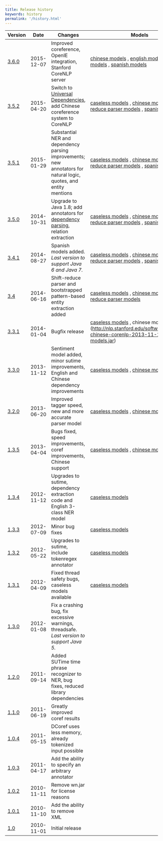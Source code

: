 ```yaml
---
title: Release history
keywords: history
permalink: '/history.html'
---
```


| Version |  Date  | Changes | Models |
| --- | --- | --- | --- | 
| [3.6.0](http://nlp.stanford.edu/software/stanford-corenlp-full-2015-04-20.zip) | 2015-12-07 | Improved coreference, OpenIE integration, Stanford CoreNLP server | [chinese models](http://nlp.stanford.edu/software/stanford-chinese-corenlp-2015-10-14-models.jar) , [english models](http://nlp.stanford.edu/software/stanford-english-corenlp-2015-11-21-models.jar) , [german models](http://nlp.stanford.edu/software/stanford-english-corenlp-2015-11-21-models.jar) , [spanish models](http://nlp.stanford.edu/software/stanford-spanish-corenlp-2015-10-14-models.jar) | 
| [3.5.2](http://nlp.stanford.edu/software/stanford-corenlp-full-2015-04-20.zip) | 2015-04-20 | Switch to [Universal Dependencies](http://nlp.stanford.edu/software/stanford-dependencies.shtml#universal), add Chinese coreference system to CoreNLP | [caseless models](http://nlp.stanford.edu/software/stanford-corenlp-caseless-2015-04-20-models.jar) , [chinese models](http://nlp.stanford.edu/software/stanford-chinese-corenlp-2015-04-20-models.jar) , [shift reduce parser models](http://nlp.stanford.edu/software/stanford-srparser-2014-10-23-models.jar) , [spanish models](http://nlp.stanford.edu/software/stanford-spanish-corenlp-2015-01-08-models.jar) |
| [3.5.1](http://nlp.stanford.edu/software/stanford-corenlp-full-2015-01-29.zip) | 2015-01-29 | Substantial NER and dependency parsing improvements; new annotators for natural logic, quotes, and entity mentions | [caseless models](http://nlp.stanford.edu/software/stanford-corenlp-caseless-2014-02-25-models.jar) , [chinese models](http://nlp.stanford.edu/software/stanford-chinese-corenlp-2015-01-30-models.jar) , [shift reduce parser models](http://nlp.stanford.edu/software/stanford-srparser-2014-10-23-models.jar) , [spanish models](http://nlp.stanford.edu/software/stanford-spanish-corenlp-2015-01-08-models.jar) |
| [3.5.0](http://nlp.stanford.edu/software/stanford-corenlp-full-2014-10-31.zip) | 2014-10-31 | Upgrade to Java 1.8; add annotators for [dependency parsing](nndep.shtml), relation extraction | [caseless models](http://nlp.stanford.edu/software/stanford-corenlp-caseless-2014-02-25-models.jar) , [chinese models](http://nlp.stanford.edu/software/stanford-chinese-corenlp-2014-10-23-models.jar) , [shift reduce parser models](http://nlp.stanford.edu/software/stanford-srparser-2014-10-23-models.jar) , [spanish models](http://nlp.stanford.edu/software/stanford-spanish-corenlp-2014-10-23-models.jar) |
| [3.4.1](http://nlp.stanford.edu/software/stanford-corenlp-full-2014-08-27.zip) | 2014-08-27 | Spanish models added. _Last version to support Java 6 and Java 7._ | [caseless models](http://nlp.stanford.edu/software/stanford-corenlp-caseless-2014-02-25-models.jar) , [chinese models](http://nlp.stanford.edu/software/stanford-chinese-corenlp-2014-02-24-models.jar) , [shift reduce parser models](http://nlp.stanford.edu/software/stanford-srparser-2014-08-28-models.jar) , [spanish models](http://nlp.stanford.edu/software/stanford-spanish-corenlp-2014-08-26-models.jar) |
| [3.4](http://nlp.stanford.edu/software/stanford-corenlp-full-2014-06-16.zip) | 2014-06-16 | Shift-reduce parser and bootstrapped pattern-based entity extraction added | [caseless models](http://nlp.stanford.edu/software/stanford-corenlp-caseless-2014-02-25-models.jar) , [chinese models](http://nlp.stanford.edu/software/stanford-chinese-corenlp-2014-02-24-models.jar) , [shift reduce parser models](http://nlp.stanford.edu/software/stanford-srparser-2014-07-01-models.jar) |
| [3.3.1](http://nlp.stanford.edu/software/stanford-corenlp-full-2014-01-04.zip) | 2014-01-04 | Bugfix release | [caseless models](http://nlp.stanford.edu/software/stanford-corenlp-caseless-2013-11-12-models.jar) , chinese models](http://nlp.stanford.edu/software/stanford-chinese-corenlp-2013-11-12-models.jar) |
| [3.3.0](http://nlp.stanford.edu/software/stanford-corenlp-full-2013-11-12.zip) | 2013-11-12 | Sentiment model added, minor sutime improvements, English and Chinese dependency improvements | [caseless models](http://nlp.stanford.edu/software/stanford-corenlp-caseless-2013-11-12-models.jar) , [chinese models](http://nlp.stanford.edu/software/stanford-chinese-corenlp-2013-11-12-models.jar) |
| [3.2.0](http://nlp.stanford.edu/software/stanford-corenlp-full-2013-06-20.zip) | 2013-06-20 | Improved tagger speed, new and more accurate parser model | [caseless models](http://nlp.stanford.edu/software/stanford-corenlp-caseless-2013-06-07-models.jar) , [chinese models](http://nlp.stanford.edu/software/stanford-chinese-corenlp-2013-06-07-models.jar) |
| [1.3.5](http://nlp.stanford.edu/software/stanford-corenlp-full-2013-04-04.zip) | 2013-04-04 | Bugs fixed, speed improvements, coref improvements, Chinese support | [caseless models](http://nlp.stanford.edu/software/stanford-corenlp-caseless-2013-03-18-models.jar) , [chinese models](http://nlp.stanford.edu/software/stanford-chinese-corenlp-2013-04-08-models.jar) |
| [1.3.4](http://nlp.stanford.edu/software/stanford-corenlp-full-2012-11-12.zip) | 2012-11-12 | Upgrades to sutime, dependency extraction code and English 3-class NER model | [caseless models](http://nlp.stanford.edu/software/stanford-corenlp-caseless-2012-11-09-models.jar) |
| [1.3.3](http://nlp.stanford.edu/software/stanford-corenlp-2012-07-09.tgz) | 2012-07-09 | Minor bug fixes | [caseless models](http://nlp.stanford.edu/software/stanford-corenlp-caseless-2012-07-04-models.jar) |
| [1.3.2](http://nlp.stanford.edu/software/stanford-corenlp-2012-05-22.tgz) | 2012-05-22 | Upgrades to sutime, include tokenregex annotator | [caseless models](http://nlp.stanford.edu/software/stanford-corenlp-caseless-2012-05-22-models.jar) |
| [1.3.1](http://nlp.stanford.edu/software/stanford-corenlp-2012-04-09.tgz) | 2012-04-09 | Fixed thread safety bugs, caseless models available | [caseless models](http://nlp.stanford.edu/software/stanford-corenlp-caseless-2012-04-09-models.jar) |
| [1.3.0](http://nlp.stanford.edu/software/stanford-corenlp-2012-01-08.tgz) | 2012-01-08 | Fix a crashing bug, fix excessive warnings, threadsafe. _Last version to support Java 5._ |
| [1.2.0](http://nlp.stanford.edu/software/stanford-corenlp-2011-09-14.tgz) | 2011-09-14 | Added SUTime time phrase recognizer to NER, bug fixes, reduced library dependencies |
| [1.1.0](http://nlp.stanford.edu/software/stanford-corenlp-v1.1.0.tgz) | 2011-06-19 | Greatly improved coref results |
| [1.0.4](http://nlp.stanford.edu/software/stanford-corenlp-v1.0.4.tgz) | 2011-05-15 | DCoref uses less memory, already tokenized input possible |
| [1.0.3](http://nlp.stanford.edu/software/stanford-corenlp-v1.0.3.tgz) | 2011-04-17 | Add the ability to specify an arbitrary annotator |
| [1.0.2](http://nlp.stanford.edu/software/stanford-corenlp-v1.0.2.tgz) | 2010-11-11 | Remove wn.jar for license reasons |
| [1.0.1](http://nlp.stanford.edu/software/stanford-corenlp-v1.0.1.tgz) | 2010-11-10 | Add the ability to remove XML |
| [1.0](http://nlp.stanford.edu/software/stanford-corenlp-v1.0.tar.gz) | 2010-11-01 | Initial release |
